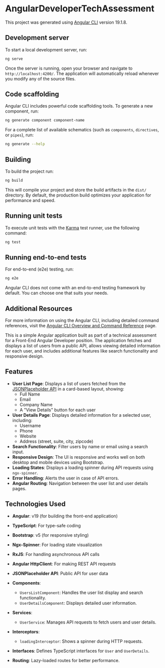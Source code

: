 # AngularDeveloperTechAssessment

This project was generated using [Angular CLI](https://github.com/angular/angular-cli) version 19.1.8.

## Development server

To start a local development server, run:

```bash
ng serve
```

Once the server is running, open your browser and navigate to `http://localhost:4200/`. The application will automatically reload whenever you modify any of the source files.

## Code scaffolding

Angular CLI includes powerful code scaffolding tools. To generate a new component, run:

```bash
ng generate component component-name
```

For a complete list of available schematics (such as `components`, `directives`, or `pipes`), run:

```bash
ng generate --help
```

## Building

To build the project run:

```bash
ng build
```

This will compile your project and store the build artifacts in the `dist/` directory. By default, the production build optimizes your application for performance and speed.

## Running unit tests

To execute unit tests with the [Karma](https://karma-runner.github.io) test runner, use the following command:

```bash
ng test
```

## Running end-to-end tests

For end-to-end (e2e) testing, run:

```bash
ng e2e
```

Angular CLI does not come with an end-to-end testing framework by default. You can choose one that suits your needs.

## Additional Resources

For more information on using the Angular CLI, including detailed command references, visit the [Angular CLI Overview and Command Reference](https://angular.dev/tools/cli) page.

This is a simple Angular application built as part of a technical assessment for a Front-End Angular Developer position. The application fetches and displays a list of users from a public API, allows viewing detailed information for each user, and includes additional features like search functionality and responsive design.
## Features
- **User List Page**: Displays a list of users fetched from the [JSONPlaceholder API](https://jsonplaceholder.typicode.com/users) in a card-based layout, showing:
  - Full Name
  - Email
  - Company Name
  - A "View Details" button for each user
- **User Details Page**: Displays detailed information for a selected user, including:
  - Username
  - Phone
  - Website
  - Address (street, suite, city, zipcode)
- **Search Functionality**: Filter users by name or email using a search input.
- **Responsive Design**: The UI is responsive and works well on both desktop and mobile devices using Bootstrap.
- **Loading States**: Displays a loading spinner during API requests using `ngx-spinner`.
- **Error Handling**: Alerts the user in case of API errors.
- **Angular Routing**: Navigation between the user list and user details pages.



## Technologies Used
- **Angular**: v19 (for building the front-end application)
- **TypeScript**: For type-safe coding
- **Bootstrap**: v5 (for responsive styling)
- **Ngx-Spinner**: For loading state visualization
- **RxJS**: For handling asynchronous API calls
- **Angular HttpClient**: For making REST API requests
- **JSONPlaceholder API**: Public API for user data




- **Components**: 
  - `UsersListComponent`: Handles the user list display and search functionality.
  - `UserDetailsComponent`: Displays detailed user information.
- **Services**: 
  - `UserService`: Manages API requests to fetch users and user details.
- **Interceptors**: 
  - `loadingInterceptor`: Shows a spinner during HTTP requests.
- **Interfaces**: Defines TypeScript interfaces for `User` and `UserDetails`.
- **Routing**: Lazy-loaded routes for better performance.